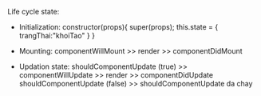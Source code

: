Life cycle state:
- Initialization:
constructor(props){
      super(props);
      this.state = {
        trangThai:"khoiTao"
      }
    }

- Mounting:
componentWillMount >> render >> componentDidMount

- Updation state:
shouldComponentUpdate (true)  >> componentWillUpdate >> render >> componentDidUpdate
shouldComponentUpdate (false) >> shouldComponentUpdate da chay